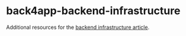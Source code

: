 # back4app-backend-infrastructure

Additional resources for the [backend infrastructure article](https://blog.back4app.com/backend-infrastructure/).

